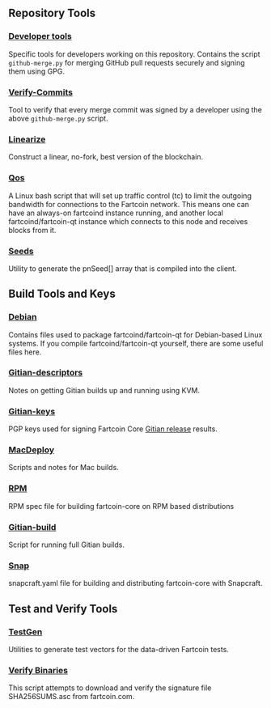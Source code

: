 Repository Tools
---------------------

### [Developer tools](/contrib/devtools) ###
Specific tools for developers working on this repository.
Contains the script `github-merge.py` for merging GitHub pull requests securely and signing them using GPG.

### [Verify-Commits](/contrib/verify-commits) ###
Tool to verify that every merge commit was signed by a developer using the above `github-merge.py` script.

### [Linearize](/contrib/linearize) ###
Construct a linear, no-fork, best version of the blockchain.

### [Qos](/contrib/qos) ###

A Linux bash script that will set up traffic control (tc) to limit the outgoing bandwidth for connections to the Fartcoin network. This means one can have an always-on fartcoind instance running, and another local fartcoind/fartcoin-qt instance which connects to this node and receives blocks from it.

### [Seeds](/contrib/seeds) ###
Utility to generate the pnSeed[] array that is compiled into the client.

Build Tools and Keys
---------------------

### [Debian](/contrib/debian) ###
Contains files used to package fartcoind/fartcoin-qt
for Debian-based Linux systems. If you compile fartcoind/fartcoin-qt yourself, there are some useful files here.

### [Gitian-descriptors](/contrib/gitian-descriptors) ###
Notes on getting Gitian builds up and running using KVM.

### [Gitian-keys](/contrib/gitian-keys)
PGP keys used for signing Fartcoin Core [Gitian release](/doc/release-process.md) results.

### [MacDeploy](/contrib/macdeploy) ###
Scripts and notes for Mac builds.

### [RPM](/contrib/rpm) ###
RPM spec file for building fartcoin-core on RPM based distributions

### [Gitian-build](/contrib/gitian-build.sh) ###
Script for running full Gitian builds.

### [Snap](/contrib/snap) ###
snapcraft.yaml file for building and distributing fartcoin-core with Snapcraft.

Test and Verify Tools
---------------------

### [TestGen](/contrib/testgen) ###
Utilities to generate test vectors for the data-driven Fartcoin tests.

### [Verify Binaries](/contrib/verifybinaries) ###
This script attempts to download and verify the signature file SHA256SUMS.asc from fartcoin.com.
